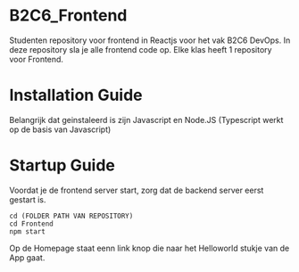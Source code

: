 # B2C6_Frontend
Studenten repository voor frontend in Reactjs voor het vak B2C6 DevOps. In deze repository sla je alle frontend code op. Elke klas heeft 1 repository voor Frontend.

# Installation Guide
Belangrijk dat geinstaleerd is zijn Javascript en Node.JS (Typescript werkt op de basis van Javascript)

# Startup Guide
Voordat je de frontend server start, zorg dat de backend server eerst gestart is.
```
cd (FOLDER PATH VAN REPOSITORY)
cd Frontend
npm start
```
Op de Homepage staat eenn link knop die naar het Helloworld stukje van de App gaat.